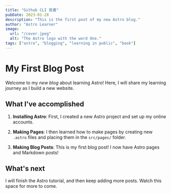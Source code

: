 ```yaml
---
title: "Github CLI 覚書"
pubDate: 2023-01-28
description: "This is the first post of my new Astro blog."
author: "Astro Learner"
image:
  url: "/cover.jpeg"
  alt: "The Astro logo with the word One."
tags: ["astro", "blogging", "learning in public", "book"]
---
```


# My First Blog Post

Welcome to my _new blog_ about learning Astro! Here, I will share my learning journey as I build a new website.

## What I've accomplished

1. **Installing Astro**: First, I created a new Astro project and set up my online accounts.

2. **Making Pages**: I then learned how to make pages by creating new `.astro` files and placing them in the `src/pages/` folder.

3. **Making Blog Posts**: This is my first blog post! I now have Astro pages and Markdown posts!

## What's next

I will finish the Astro tutorial, and then keep adding more posts. Watch this space for more to come.
